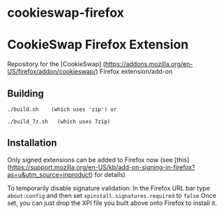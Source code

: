 # cookieswap-firefox
CookieSwap Firefox Extension
============================
Repository for the [CookieSwap] (https://addons.mozilla.org/en-US/firefox/addon/cookieswap/) Firefox extension/add-on


Building
--------
```
./build.sh    (which uses 'zip') or
```
```
./build_7z.sh   (which uses 7zip)
```

Installation
------------
Only signed extensions can be added to Firefox now (see [this] (https://support.mozilla.org/en-US/kb/add-on-signing-in-firefox?as=u&utm_source=inproduct) for details)

To temporarily disable signature validation:
In the Firefox URL bar type `about:config` and then set `xpinstall.signatures.required` to `false`
Once set, you can just drop the XPI file you built above onto Firefox to install it.
